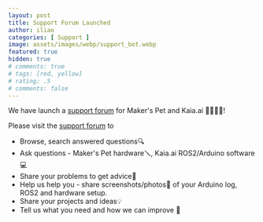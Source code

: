 ```yaml
---
layout: post
title: Support Forum Launched
author: iliao
categories: [ Support ]
image: assets/images/webp/support_bot.webp
featured: true
hidden: true
# comments: true
# tags: [red, yellow]
# rating: .5
# comments: false
---
```


We have launch a [support forum](https://github.com/makerspet/support/discussions/) for Maker's Pet and Kaia.ai 🙋‍♂️🙋‍♀️!

Please visit the [support forum](https://github.com/makerspet/support/discussions/) to

* Browse, search answered questions🔍
* Ask questions - Maker's Pet hardware🪛, Kaia.ai ROS2/Arduino software 💻
* Share your problems to get advice🤔
* Help us help you - share screenshots/photos📸 of your Arduino log, ROS2 and hardware setup.
* Share your projects and ideas💡
* Tell us what you need and how we can improve 📢
